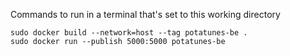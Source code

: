 Commands to run in a terminal that's set to this working directory

```console
sudo docker build --network=host --tag potatunes-be .
sudo docker run --publish 5000:5000 potatunes-be
```
